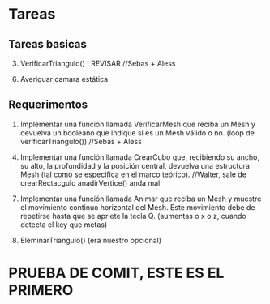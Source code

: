 # Tareas

## Tareas basicas

<!-- 1. Git funcional -->

<!-- 2. AñadirTriangulo() ! REVISAR //Sebas -->

3. VerificarTriangulo() ! REVISAR //Sebas + Aless

<!-- 4. getters y setters a las clases //walter -->

<!-- 5. constructores //walter -->

6. Averiguar camara estática

## Requerimentos

1. Implementar una función llamada VerificarMesh que reciba un Mesh y devuelva un booleano
que indique si es un Mesh válido o no. (loop de verificarTriangulo()) //Sebas + Aless

<!-- 
2. Implementar una función llamada PintarTriangulo que reciba un Mesh y pinta los bordes del
rectángulo. (con drawline, mandas un punter oa un mesh especifico y pinte las lineas de ese mesh que es solo un triangulo) //Jaime -->

<!-- 3. Implementar una función llamada CrearRectangulo que, recibiendo su ancho, su alto y la
posición devuelva una estructura Mesh (tal como se especifica en el marco teórico). //Aless--> 

4. Implementar una función llamada CrearCubo que, recibiendo su ancho, su alto, la profundidad y
la posición central, devuelva una estructura Mesh (tal como se especifica en el marco teórico). //Walter, sale de crearRectacgulo anadirVertice() anda mal

<!--5. Implementar una función llamada PintarRectangulo que reciba una estructura Mesh y pinte los
ejes del rectangulo de color blanco. Debe utilizar la función PintarRectangulo. (usa el 2, pero para bordes) //Walter
<!-- 
6. Implementar una función llamada MoverMesh, que reciba un Mesh y una posición destino xyz. //Aless -->

7. Implementar una función llamada Animar que reciba un Mesh y muestre el movimiento
continuo horizontal del Mesh. Este movimiento debe de repetirse hasta que se apriete la tecla Q. (aumentas o x o z, cuando detecta el key que metas)

8. EleminarTriangulo() (era nuestro opcional)

# PRUEBA DE COMIT, ESTE ES EL PRIMERO
